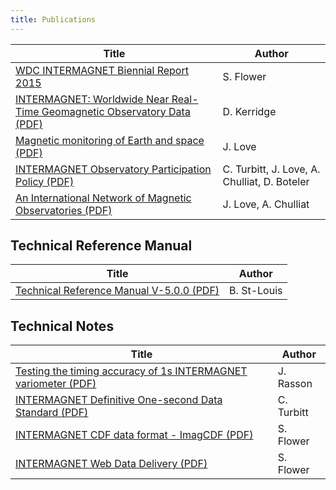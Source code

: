 ```yaml
---
title: Publications
---
```


| Title  | Author |
|--------|--------|
| [WDC INTERMAGNET Biennial Report 2015](/docs/publications/WDS_Biennial_Report2015.pdf) | S. Flower |
| [INTERMAGNET: Worldwide Near Real-Time Geomagnetic Observatory Data (PDF)](/docs/publications/IM_ESTEC.pdf) | D. Kerridge |
| [Magnetic monitoring of Earth and space (PDF)](/docs/publications/Magnetic_monitoring_of_earth_and_space.pdf) | J. Love |
| [INTERMAGNET Observatory Participation Policy (PDF)](/docs/publications/im_pn_1_v1_2_INTERMAGNET_Observatory_Participation_Policy.pdf) | C. Turbitt, J. Love, A. Chulliat, D. Boteler |
| [An International Network of Magnetic Observatories (PDF)](/docs/publications/eost2013EO420001.pdf) | J. Love, A. Chulliat |

## Technical Reference Manual

| Title | Author |
|-------|--------|
| [Technical Reference Manual V-5.0.0 (PDF)](/docs/technical-manual/technical_manual.pdf) | B. St-Louis |

## Technical Notes

| Title | Author |
|-------|--------|
| [Testing the timing accuracy of 1s INTERMAGNET variometer (PDF)](/docs/technical/im_tn_4_v1_1.pdf) | J. Rasson |
| [INTERMAGNET Definitive One-second Data Standard (PDF)](/docs/technical/im_tn_06_v1_0.pdf)  | C. Turbitt |
| [INTERMAGNET CDF data format - ImagCDF (PDF)](/docs/technical/im_tn_8_ImagCDF.pdf)  | S. Flower |
| [INTERMAGNET Web Data Delivery (PDF)](/docs/technical/im_tn_9_WebDataDelivery.pdf)  | S. Flower |
